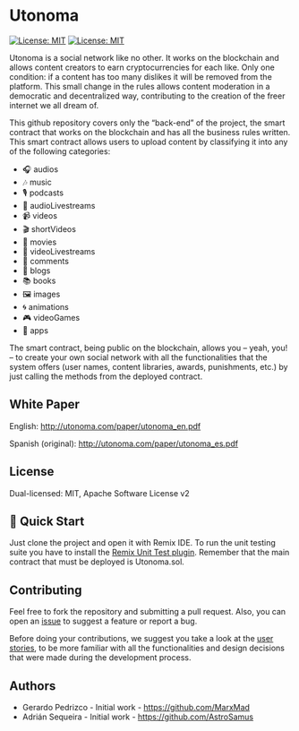 # Utonoma

[![License: MIT](https://img.shields.io/badge/License-MIT-yellow.svg)](https://opensource.org/licenses/MIT)
[![License: MIT](https://img.shields.io/badge/License-Apache_2.0-blue.svg)](https://opensource.org/license/apache-2-0)

Utonoma is a social network like no other. It works on the blockchain and allows content creators to earn cryptocurrencies for each like. Only one condition: if a content has too many dislikes it will be removed from the platform. This small change in the rules allows content moderation in a democratic and decentralized way, contributing to the creation of the freer internet we all dream of.

This github repository covers only the “back-end” of the project, the smart contract that works on the blockchain and has all the business rules written. This smart contract allows users to upload content by classifying it into any of the following categories:
<ul>
  <li>🎧 audios</li>
  <li>🎶 music</li>
  <li>🎙️ podcasts</li>
  <li>🎤 audioLivestreams</li>
  <li>📹 videos</li>
  <li>🎬 shortVideos</li>
  <li>🎥 movies</li>  
  <li>📡 videoLivestreams</li>
  <li>💬 comments</li>
  <li>📝 blogs</li>
  <li>📚 books</li>  
  <li>🖼️ images</li>
  <li>🌀 animations</li>
  <li>🎮 videoGames</li>
  <li>📱 apps</li>
</ul>

The smart contract, being public on the blockchain, allows you – yeah, you! – to create your own social network with all the functionalities that the system offers (user names, content libraries, awards, punishments, etc.) by just calling the methods from the deployed contract.

## White Paper
English: http://utonoma.com/paper/utonoma_en.pdf

Spanish (original): http://utonoma.com/paper/utonoma_es.pdf 

## License
Dual-licensed: MIT, Apache Software License v2

## 🚀 Quick Start

Just clone the project and open it with Remix IDE. To run the unit testing suite you have to install the [Remix Unit Test plugin](https://remix-ide.readthedocs.io/en/latest/unittesting.html).
Remember that the main contract that must be deployed is Utonoma.sol.

## Contributing

Feel free to fork the repository and submitting a pull request. Also, you can open an [issue](https://github.com/AstroSamus/utonoma/issues) to suggest a feature or report a bug.

Before doing your contributions, we suggest you take a look at the [user stories](https://github.com/users/AstroSamus/projects/2), to be more familiar with all the functionalities and design decisions that were made during the development process.

## Authors

* Gerardo Pedrizco - Initial work - https://github.com/MarxMad
* Adrián Sequeira - Initial work - https://github.com/AstroSamus
